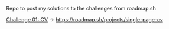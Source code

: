 Repo to post my solutions to the challenges from roadmap.sh

[Challenge 01: CV](https://github.com/mcomanduci/challenges/tree/main/Frontend/01-single-page-cv) -> https://roadmap.sh/projects/single-page-cv
